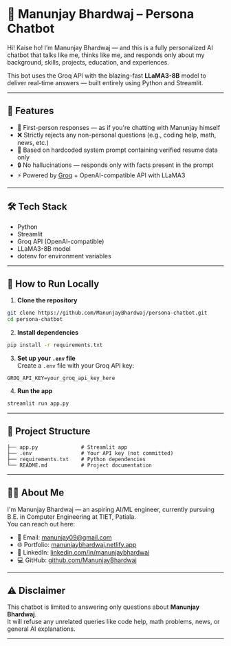 
# 🤖 Manunjay Bhardwaj – Persona Chatbot

Hi! Kaise ho! I’m Manunjay Bhardwaj — and this is a fully personalized AI chatbot that talks like me, thinks like me, and responds only about my background, skills, projects, education, and experiences.

This bot uses the Groq API with the blazing-fast **LLaMA3-8B** model to deliver real-time answers — built entirely using Python and Streamlit.

---

## 🧠 Features

- 💬 First-person responses — as if you're chatting with Manunjay himself  
- ❌ Strictly rejects any non-personal questions (e.g., coding help, math, news, etc.)  
- 🧱 Based on hardcoded system prompt containing verified resume data only  
- 🔒 No hallucinations — responds only with facts present in the prompt  
- ⚡ Powered by [Groq](https://groq.com) + OpenAI-compatible API with LLaMA3

---

## 🛠️ Tech Stack

- Python
- Streamlit
- Groq API (OpenAI-compatible)
- LLaMA3-8B model
- dotenv for environment variables

---

## 🚀 How to Run Locally

1. **Clone the repository**  
```bash
git clone https://github.com/ManunjayBhardwaj/persona-chatbot.git
cd persona-chatbot
```

2. **Install dependencies**  
```bash
pip install -r requirements.txt
```

3. **Set up your `.env` file**  
Create a `.env` file with your Groq API key:
```
GROQ_API_KEY=your_groq_api_key_here
```

4. **Run the app**  
```bash
streamlit run app.py
```

---

## 📁 Project Structure

```
├── app.py              # Streamlit app
├── .env                # Your API key (not committed)
├── requirements.txt    # Python dependencies
└── README.md           # Project documentation
```

---

## 🙋‍♂️ About Me

I'm Manunjay Bhardwaj — an aspiring AI/ML engineer, currently pursuing B.E. in Computer Engineering at TIET, Patiala.  
You can reach out here:

- 📧 Email: manunjay09@gmail.com  
- 🌐 Portfolio: [manunjaybhardwaj.netlify.app](https://manunjaybhardwaj.netlify.app/)  
- 💼 LinkedIn: [linkedin.com/in/manunjaybhardwaj](https://linkedin.com/in/manunjaybhardwaj)  
- 💻 GitHub: [github.com/ManunjayBhardwaj](https://github.com/ManunjayBhardwaj)  

---

## ⚠️ Disclaimer

This chatbot is limited to answering only questions about **Manunjay Bhardwaj**.  
It will refuse any unrelated queries like code help, math problems, news, or general AI explanations.

---
